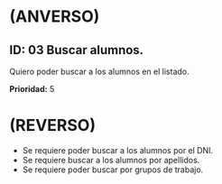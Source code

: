 # (ANVERSO)

## **ID:** 03 **Buscar alumnos.**

Quiero poder buscar a los alumnos en el listado.

**Prioridad:** 5

# (REVERSO)

* Se requiere poder buscar a los alumnos por el DNI.
* Se requiere buscar a los alumnos por apellidos.
* Se requiere poder buscar por grupos de trabajo.
